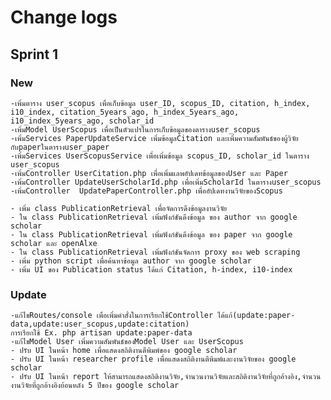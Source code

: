 # Change logs

## Sprint 1
### New
    -เพิ่มตาราง user_scopus เพื่อเก็บข้อมูล user_ID, scopus_ID, citation, h_index, i10_index, citation_5years_ago, h_index_5years_ago, i10_index_5years_ago, scholar_id
    -เพิ่มModel UserScopus เพื่อเป็นตัวแปรในการเก็บข้อมูลของตารางuser_scopus
    -เพิ่มServices PaperUpdateService เพิ่มข้อมูลCitation และเพิ่มความสัมพันธ์ของผู้วิจัยกับpaperในตารางuser_paper
    -เพิ่มServices UserScopusService เพื่อเพิ่มข้อมูล scopus_ID, scholar_id ในตาราง user_scopus
    -เพิ่มController UserCitation.php เพื่อเพิ่มแลพอัปเดทข้อมูลของUser และ Paper
    -เพิ่มController UpdateUserScholarId.php เพื่อเพิ่มScholarId ในตารางuser_scopus
    -เพิ่มController  UpdatePaperController.php เพื่ออัปเดทงานวิจัยของScopus
    
    - เพิ่ม class PublicationRetrieval เพื่อจัดการดึงข้อมูลงานวิจัย
    - ใน class PublicationRetrieval เพิ่มฟังก์ชันดึงข้อมูล ของ author จาก google scholar
    - ใน class PublicationRetrieval เพิ่มฟังก์ชันดึงข้อมูล ของ paper จาก google scholar และ openAlxe
    - ใน class PublicationRetrieval เพิ่มฟังก์ชันจัดการ proxy ของ web scraping
    - เพิ่ม python script เพื่อค้นหาข้อมูล author จาก google scholar
    - เพิ่ม UI ของ Publication status ได้แก่ Citation, h-index, i10-index
### Update
    -แก้ไขRoutes/console เพื่อเพิ่มคำสั่งในการเรียกใช้Controller ได้แก้(update:paper-data,update:user_scopus,update:citation) 
    การเรียกใช้ Ex. php artisan update:paper-data
    -แก้ไขModel User เพิ่มความสัมพันธ์ของModel User และ UserScopus
    - ปรับ UI ในหน้า home เพื่อแสดงสถิติงานตีพิมพ์ของ google scholar 
    - ปรับ UI ในหน้า researcher profile เพื่อแสดงสถิติงานตีพิมพ์และงานวิจัยของ google scholar
    - ปรับ UI ในหน้า report ให้สามารถแสดงสถิติงานวิจัย,จำนวนงานวิจัยและสถิติงานวิจัยที่ถูกอ้างอิง,จำนวนงานวิจัยที่ถูกอ้างอิงย้อนหลัง 5 ปีของ google scholar
